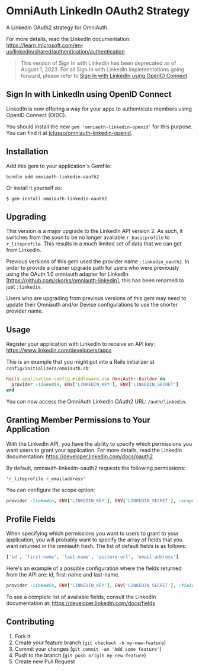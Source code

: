 # OmniAuth LinkedIn OAuth2 Strategy

A LinkedIn OAuth2 strategy for OmniAuth.

For more details, read the LinkedIn documentation: https://learn.microsoft.com/en-us/linkedin/shared/authentication/authentication

> This version of Sign In with LinkedIn has been deprecated as of August 1, 2023. For all Sign In with LinkedIn implementations going forward, please refer to [Sign In with LinkedIn using OpenID Connect](https://learn.microsoft.com/en-us/linkedin/consumer/integrations/self-serve/sign-in-with-linkedin-v2).

## Sign In with LinkedIn using OpenID Connect

LinkedIn is now offering a way for your apps to authenticate members using OpenID Connect (OIDC).

You should install the new `gem 'omniauth-linkedin-openid'` for this purpose. You can find it at
[jclusso/omniauth-linkedin-openid](https://github.com/jclusso/omniauth-linkedin-openid).

## Installation

Add this gem to your application's Gemfile:

    bundle add omniauth-linkedin-oauth2

Or install it yourself as:

    $ gem install omniauth-linkedin-oauth2

## Upgrading

This version is a major upgrade to the LinkedIn API version 2. As such, it switches from the soon to be no longer available `r_basicprofile` to `r_liteprofile`. This results in a much limited set of data that we can get from LinkedIn.

Previous versions of this gem used the provider name `:linkedin_oauth2`. In order to provide a cleaner upgrade path for users who were previously using the OAuth 1.0 omniauth adapter for LinkedIn [https://github.com/skorks/omniauth-linkedin], this has been renamed to just `:linkedin`.

Users who are upgrading from previous versions of this gem may need to update their Omniauth and/or Devise configurations to use the shorter provider name.

## Usage

Register your application with LinkedIn to receive an API key: https://www.linkedin.com/developers/apps

This is an example that you might put into a Rails initializer at `config/initializers/omniauth.rb`:

```ruby
Rails.application.config.middleware.use OmniAuth::Builder do
  provider :linkedin, ENV['LINKEDIN_KEY'], ENV['LINKEDIN_SECRET']
end
```

You can now access the OmniAuth LinkedIn OAuth2 URL: `/auth/linkedin`.

## Granting Member Permissions to Your Application

With the LinkedIn API, you have the ability to specify which permissions you want users to grant your application.
For more details, read the LinkedIn documentation: https://developer.linkedin.com/docs/oauth2

By default, omniauth-linkedin-oauth2 requests the following permissions:

    'r_liteprofile r_emailaddress'

You can configure the scope option:

```ruby
provider :linkedin, ENV['LINKEDIN_KEY'], ENV['LINKEDIN_SECRET'], :scope => 'r_liteprofile'
```

## Profile Fields

When specifying which permissions you want to users to grant to your application, you will probably want to specify the array of fields that you want returned in the omniauth hash. The list of default fields is as follows:

```ruby
['id', 'first-name', 'last-name', 'picture-url', 'email-address']
```

Here's an example of a possible configuration where the fields returned from the API are: id, first-name and last-name.

```ruby
provider :linkedin, ENV['LINKEDIN_KEY'], ENV['LINKEDIN_SECRET'], :fields => ['id', 'first-name', 'last-name']
```

To see a complete list of available fields, consult the LinkedIn documentation at: https://developer.linkedin.com/docs/fields

## Contributing

1.  Fork it
2.  Create your feature branch (`git checkout -b my-new-feature`)
3.  Commit your changes (`git commit -am 'Add some feature'`)
4.  Push to the branch (`git push origin my-new-feature`)
5.  Create new Pull Request
